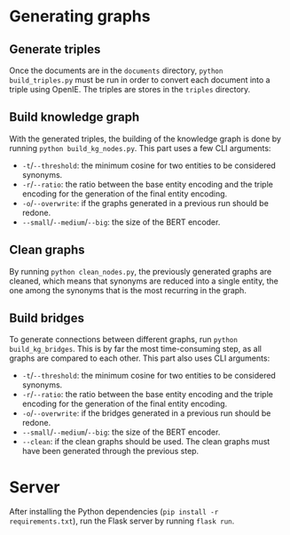 # Generating graphs

## Generate triples

Once the documents are in the `documents` directory, `python build_triples.py` must be run in order to convert each document into a triple using OpenIE. The triples are stores in the `triples` directory.

## Build knowledge graph

With the generated triples, the building of the knowledge graph is done by running `python build_kg_nodes.py`. This part uses a few CLI arguments:
- `-t`/`--threshold`: the minimum cosine for two entities to be considered synonyms.
- `-r`/`--ratio`: the ratio between the base entity encoding and the triple encoding for the generation of the final entity encoding.
- `-o`/`--overwrite`: if the graphs generated in a previous run should be redone.
- `--small`/`--medium`/`--big`: the size of the BERT encoder.

## Clean graphs

By running `python clean_nodes.py`, the previously generated graphs are cleaned, which means that synonyms are reduced into a single entity, the one among the synonyms that is the most recurring in the graph.

## Build bridges

To generate connections between different graphs, run `python build_kg_bridges`. This is by far the most time-consuming step, as all graphs are compared to each other. This part also uses CLI arguments:
- `-t`/`--threshold`: the minimum cosine for two entities to be considered synonyms.
- `-r`/`--ratio`: the ratio between the base entity encoding and the triple encoding for the generation of the final entity encoding.
- `-o`/`--overwrite`: if the bridges generated in a previous run should be redone.
- `--small`/`--medium`/`--big`: the size of the BERT encoder.
- `--clean`: if the clean graphs should be used. The clean graphs must have been generated through the previous step.

# Server

After installing the Python dependencies (`pip install -r requirements.txt`), run the Flask server by running `flask run`.
